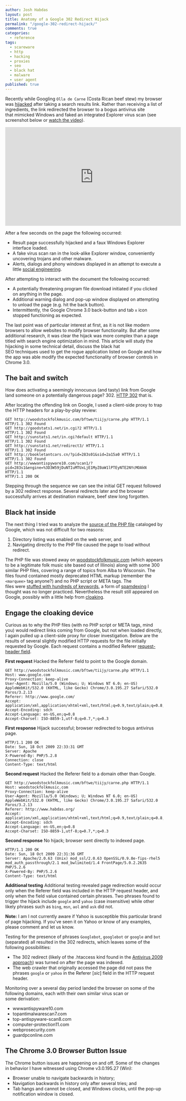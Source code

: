 ```yaml
---
author: Josh Habdas
layout: post
title: Anatomy of a Google 302 Redirect Hijack
permalink: "/google-302-redirect-hijack/"
comments: true
categories:
  - reference
tags:
  - scareware
  - http
  - hacking
  - proxies
  - seo
  - black hat
  - malware
  - user agent
published: true
---
```


Recently while Googling `Olla de Carne` (Costa Rican beef stew) my browser was [hijacked][1] after taking a search results link. Rather than receiving a list of ingredients, the link redirected the browser to a bogus antivirus site that mimicked Windows and faked an integrated Explorer virus scan (see screenshot below or <a class="youtube" href="http://www.youtube.com/v/gnZSOMdp9oI">watch the video</a>).

<!--more-->

<iframe width="560" height="315" src="http://www.youtube.com/embed/gnZSOMdp9oI" frameborder="0" allowfullscreen></iframe>

After a few seconds on the page the following occurred:

*   Result page successfully hijacked and a faux Windows Explorer interface loaded.
*   A fake virus scan ran in the look-alike Explorer window, conveniently uncovering trojans and other malware.
*   Alerts, dialogs and phony windows displayed in an attempt to execute a little [social engineering][2].

After attempting to interact with the document the following occurred:

*   A potentially threatening program file download initiated if you clicked on anything in the page.
*   Additional warning dialog and pop-up window displayed on attempting to unload the page (e.g. hit the back button).
*   Intermittently, the Google Chrome 3.0 back-button and tab `x` icon stopped functioning as expected.

The last point was of particular interest at first, as it is not like modern browsers to allow websites to modify browser functionality. But after some additional research, it was clear the hijack was more complex than a page titled with search engine optimization in mind. This article will study the hijacking in some technical detail, discuss the black hat SEO techniques used to get the rogue application listed on Google and how the app was able modify the expected functionality of browser controls in Chrome 3.0.

## The bait and switch

How does activating a seemingly innocuous (and tasty) link from Google land someone on a potentially dangerous page? 302. [HTTP 302][3] that is.

After locating the offending link on Google, I used a client-side proxy to trap the HTTP headers for a play-by-play review:

    GET http://woodstockfolkmusic.com/bftwe/tiijy/carne.php HTTP/1.1
    HTTP/1.1 302 Found
    GET http://goodstats1.net/in.cgi?2 HTTP/1.1
    HTTP/1.1 302 Found
    GET http://sunstats1.net/in.cgi?default HTTP/1.1
    HTTP/1.1 302 Found
    GET http://sunstats1.net/redirect3/ HTTP/1.1
    HTTP/1.1 302 Found
    GET http://bookletantcars.cn/?pid=283s01&sid=2a15a0 HTTP/1.1
    HTTP/1.1 302 Found
    GET http://wwwantispyware10.com/scan1/?pid=283s1&engine=%3D3W59jDuNTIuMTUxLjE1MyZ0aW1lPTEyNTE2NYcMOAkN HTTP/1.1
    HTTP/1.1 200 OK

Stepping through the sequence we can see the initial GET request followed by a 302 redirect response. Several redirects later and the browser successfully arrives at destination malware, beef stew long forgotten.

## Black hat inside

The next thing I tried was to analyze the [source of the PHP file][4] cataloged by Google, which was not difficult for two reasons:

1.  Directory listing was enabled on the web server, and
2.  Navigating directly to the PHP file caused the page to load without redirect.

The PHP file was stowed away on [woodstockfolkmusic.com][5] (which appears to be a legitimate folk music site based out of Illinois) along with some 300 similar PHP files, covering a range of topics from Alba to Wisconsin. The files found contained mostly deprecated HTML markup (remember the `<marquee>` tag anyone?) and no PHP script or META tags. The files were [stuffed with hundreds of keywords][6], a form of [spamdexing][7] I thought was no longer practiced. Nevertheless the result still appeared on Google, possibly with a little help from [cloaking][8].

## Engage the cloaking device

Curious as to why the PHP files (with no PHP script or META tags, mind you) would redirect links coming from Google, but not when loaded directly, I again pulled up a client-side proxy for closer investigation. Below are the results of several slightly modified HTTP requests for the file initially requested by Google. Each request contains a modified Referer [request-header field][9].

**First request**
Hacked the Referer field to point to the Google domain.

    GET http://woodstockfolkmusic.com/bftwe/tiijy/carne.php HTTP/1.1
    Host: www.google.com
    Proxy-Connection: keep-alive
    User-Agent: Mozilla/5.0 (Windows; U; Windows NT 6.0; en-US) AppleWebKit/532.0 (KHTML, like Gecko) Chrome/3.0.195.27 Safari/532.0 Paros/3.2.13
    Referer: http://www.google.com/
    Accept: application/xml,application/xhtml+xml,text/html;q=0.9,text/plain;q=0.8,image/png,*/*;q=0.5
    Accept-Encoding: sdch
    Accept-Language: en-US,en;q=0.8
    Accept-Charset: ISO-8859-1,utf-8;q=0.7,*;q=0.3

**First response**
Hijack successful; browser redirected to bogus antivirus page.

    HTTP/1.1 200 OK
    Date: Sun, 18 Oct 2009 22:33:31 GMT
    Server: Apache
    X-Powered-By: PHP/5.2.8
    Connection: close
    Content-Type: text/html

**Second request**
Hacked the Referer field to a domain other than Google.

    GET http://woodstockfolkmusic.com/bftwe/tiijy/carne.php HTTP/1.1
    Host: woodstockfolkmusic.com
    Proxy-Connection: keep-alive
    User-Agent: Mozilla/5.0 (Windows; U; Windows NT 6.0; en-US) AppleWebKit/532.0 (KHTML, like Gecko) Chrome/3.0.195.27 Safari/532.0 Paros/3.2.13
    Referer: http://www.habdas.org/
    Accept: application/xml,application/xhtml+xml,text/html;q=0.9,text/plain;q=0.8,image/png,*/*;q=0.5
    Accept-Encoding: sdch
    Accept-Language: en-US,en;q=0.8
    Accept-Charset: ISO-8859-1,utf-8;q=0.7,*;q=0.3

**Second response**
No hijack; browser sent directly to indexed page.

    HTTP/1.1 200 OK
    Date: Sun, 18 Oct 2009 22:31:36 GMT
    Server: Apache/2.0.63 (Unix) mod_ssl/2.0.63 OpenSSL/0.9.8e-fips-rhel5 mod_auth_passthrough/2.1 mod_bwlimited/1.4 FrontPage/5.0.2.2635 PHP/5.2.6
    X-Powered-By: PHP/5.2.6
    Content-Type: text/html

**Additional testing**
Additional testing revealed page redirection would occur only when the Referer field was included in the HTTP request header, and only when the field value contained certain phrases. Two phrases found to trigger the hijack include `google` and `yahoo` (case insensitive) while other likely phrases such as `bing`, `msn`, `aol` and `ask` did not.

**Note:** I am I not currently aware if Yahoo is susceptible this particular brand of page hijacking. If you've seen it on Yahoo or know of any examples, please comment and let us know.

Testing for the presence of phrases `Googlebot`, `googlebot` or `google` and `bot` (separated) all resulted in the 302 redirects, which leaves some of the following possibilities:

*   The 302 redirect (likely of the .htaccess kind found in the [Antivirus 2009 approach][10]) was turned on after the page was indexed.
*   The web crawler that originally accessed the page did not pass the phrases `google` or `yahoo` in the Referer [*sic*] field in the HTTP request header.

Monitoring over a several day period landed the browser on some of the following domains, each with their own similar virus scan or some derivation:

*   wwwantispyware10.com
*   topantimalwarescan7.com
*   top-antispyware-scan8.com
*   computer-protection11.com
*   webprosecurity.com
*   guardpconline.com

## The Chrome 3.0 Browser Button Issue

The Chrome button issues are happening on and off. Some of the changes in behavior I have witnessed using Chrome v3.0.195.27 (Win):

*   Browser unable to navigate backwards in history;
*   Navigation backwards in history only after several tries; and
*   Tab hangs and cannot be closed, and Windows clocks, until the pop-up notification window is closed.

 [1]: http://en.wikipedia.org/wiki/Page_hijacking
 [2]: http://en.wikipedia.org/wiki/Social_engineering_(security)
 [3]: http://en.wikipedia.org/wiki/HTTP_302
 [4]: ../assets/carne.php
 [5]: http://woodstockfolkmusic.com/
 [6]: http://en.wikipedia.org/wiki/Keyword_stuffing
 [7]: http://en.wikipedia.org/wiki/Spamdexing
 [8]: http://en.wikipedia.org/wiki/Cloaking
 [9]: http://www.w3.org/Protocols/rfc2616/rfc2616-sec14.html
 [10]: http://blog.javacoolsoftware.com/2008/12/anti-virus-2009-search-engine-redirect-hacks/
